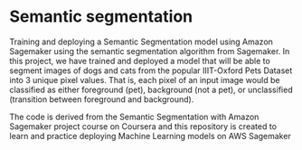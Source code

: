 # Semantic segmentation 

Training and deploying a Semantic Segmentation model using Amazon Sagemaker using the semantic segmentation algorithm from Sagemaker. In this project, we have trained and deployed a model that will be able to segment images of dogs and cats from the popular IIIT-Oxford Pets Dataset into 3 unique pixel values. That is, each pixel of an input image would be classified as either foreground (pet), background (not a pet), or unclassified (transition between foreground and background).


The code is derived from the Semantic Segmentation with Amazon Sagemaker project course on Coursera and this repository is created to learn and practice deploying Machine Learning models on AWS Sagemaker 
